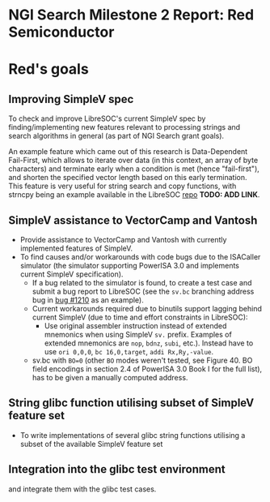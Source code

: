# NGI Search Milestone 2 Report: Red Semiconductor

# Red's goals

## Improving SimpleV spec

To check and improve LibreSOC's current SimpleV spec by finding/implementing
new features relevant to processing strings and search algorithms in general
(as part of NGI Search grant goals).

An example feature which came out of this research is
Data-Dependent Fail-First, which allows to iterate over data (in
this context, an array of byte characters) and terminate early when
a condition is met (hence "fail-first"), and shorten the specified
vector length based on this early termination. This feature is very useful
for string search and copy functions, with strncpy being an example available
in the LibreSOC [repo]() **TODO: ADD LINK**.

## SimpleV assistance to VectorCamp and Vantosh

- Provide assistance to VectorCamp and Vantosh with currently implemented
features of SimpleV.
- To find causes and/or workarounds with code bugs due to the ISACaller
simulator (the simulator supporting PowerISA 3.0 and implements current SimpleV
specification).
  - If a bug related to the simulator is found, to create a test
  case and submit a bug report to LibreSOC (see the `sv.bc` branching address
  bug in [bug #1210](https://bugs.libre-soc.org/show_bug.cgi?id=1210)
  as an example).
  - Current workarounds required due to binutils support lagging behind
  current SimpleV (due to time and effort constraints in LibreSOC):
    - Use original assembler instruction instead of extended mnemonics when
    using SimpleV `sv.` prefix. Examples of extended mnemonics are `nop`,
    `bdnz`, `subi`, etc.). Instead have to use `ori 0,0,0`, `bc 16,0,target`,
    `addi Rx,Ry,-value`.
  - sv.bc with `BO=0` (other `BO` modes weren't tested, see
  Figure 40. BO field encodings in section 2.4 of PowerISA 3.0 Book I
  for the full list), has to be given a manually computed address.

## String glibc function utilising subset of SimpleV feature set

- To write implementations of several glibc string functions utilising a subset
of the available SimpleV feature set

## Integration into the glibc test environment

and integrate them with the glibc test
cases.